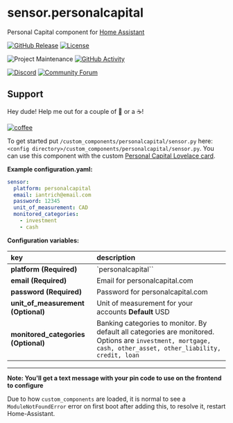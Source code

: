 # sensor.personalcapital
Personal Capital component for [Home Assistant](https://www.home-assistant.io/)

[![GitHub Release][releases-shield]][releases]
[![License][license-shield]](LICENSE.md)

![Project Maintenance][maintenance-shield]
[![GitHub Activity][commits-shield]][commits]

[![Discord][discord-shield]][discord]
[![Community Forum][forum-shield]][forum]

## Support
Hey dude! Help me out for a couple of :beers: or a :coffee:!

[![coffee](https://www.buymeacoffee.com/assets/img/custom_images/black_img.png)](https://www.buymeacoffee.com/zJtVxUAgH)

To get started put `/custom_components/personalcapital/sensor.py` here:
`<config directory>/custom_components/personalcapital/sensor.py`. You can use this component with the custom [Personal Capital Lovelace card](https://github.com/custom-cards/pc-card).

**Example configuration.yaml:**

```yaml
sensor:
  platform: personalcapital
  email: iantrich@email.com
  password: 12345
  unit_of_measurement: CAD
  monitored_categories:
    - investment
    - cash
```

**Configuration variables:**

key | description
:--- | :---
**platform (Required)** | `personalcapital``
**email (Required)** | Email for personalcapital.com
**password (Required)** | Password for personalcapital.com
**unit_of_measurement (Optional)** | Unit of measurement for your accounts **Default** USD
**monitored_categories (Optional)** | Banking categories to monitor. By default all categories are monitored. Options are `investment, mortgage, cash, other_asset, other_liability, credit, loan` 
***

**Note: You'll get a text message with your pin code to use on the frontend to configure**

Due to how `custom_components` are loaded, it is normal to see a `ModuleNotFoundError` error on first boot after adding this, to resolve it, restart Home-Assistant.

[commits-shield]: https://img.shields.io/github/commit-activity/y/custom-components/sensor.personalcapital.svg?style=for-the-badge
[commits]: https://github.com/custom-components/sensor.personalcapital/commits/master
[discord]: https://discord.gg/Qa5fW2R
[discord-shield]: https://img.shields.io/discord/330944238910963714.svg?style=for-the-badge
[forum-shield]: https://img.shields.io/badge/community-forum-brightgreen.svg?style=for-the-badge
[forum]: https://community.home-assistant.io/t/lovelace-personal-capital-component-card/91463
[license-shield]: https://img.shields.io/github/license/custom-components/sensor.personalcapital.svg?style=for-the-badge
[maintenance-shield]: https://img.shields.io/badge/maintainer-Ian%20Richardson%20%40iantrich-blue.svg?style=for-the-badge
[releases-shield]: https://img.shields.io/github/release/custom-components/sensor.personalcapital.svg?style=for-the-badge
[releases]: https://github.com/custom-components/sensor.personalcapital/releases
